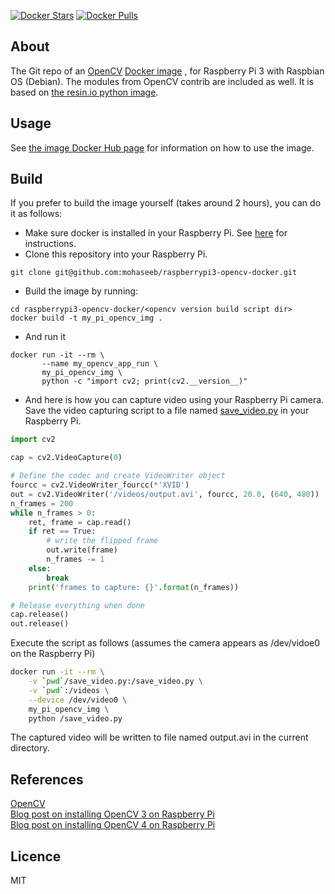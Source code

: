 [![Docker Stars](https://img.shields.io/docker/stars/mohaseeb/raspberrypi3-python-opencv.svg)](https://hub.docker.com/r/mohaseeb/raspberrypi3-python-opencv/) [![Docker Pulls](https://img.shields.io/docker/pulls/mohaseeb/raspberrypi3-python-opencv.svg)](https://hub.docker.com/r/mohaseeb/raspberrypi3-python-opencv/)

## About
The Git repo of an [OpenCV](https://opencv.org/) [Docker image](https://hub.docker.com/r/mohaseeb/raspberrypi3-python-opencv/)
, for Raspberry Pi 3 with Raspbian OS (Debian). The modules from OpenCV 
contrib are included as well.  It is based on [the resin.io python image](https://hub.docker.com/r/resin/raspberrypi3-python/).

## Usage
See [the image Docker Hub page](https://hub.docker.com/r/mohaseeb/raspberrypi3-python-opencv/)
 for information on how to use the image.

## Build
If you prefer to build the image yourself (takes around 2 hours), you can do it as follows:
* Make sure docker is installed in your Raspberry Pi. See [here](https://www.raspberrypi.org/blog/docker-comes-to-raspberry-pi/) for 
instructions.
* Clone this repository into your Raspberry Pi.
```commandline
git clone git@github.com:mohaseeb/raspberrypi3-opencv-docker.git
```
* Build the image by running:
```commandline
cd raspberrypi3-opencv-docker/<opencv version build script dir>
docker build -t my_pi_opencv_img .
```
* And run it
```commandline
docker run -it --rm \
       --name my_opencv_app_run \
       my_pi_opencv_img \
       python -c "import cv2; print(cv2.__version__)"
```
* And here is how you can capture video using your Raspberry Pi camera.
<br>Save the video capturing script to a file named [save_video.py](https://opencv-python-tutroals.readthedocs.io/en/latest/py_tutorials/py_gui/py_video_display/py_video_display.html#saving-a-video) in your Raspberry Pi.
```python
import cv2

cap = cv2.VideoCapture(0)

# Define the codec and create VideoWriter object
fourcc = cv2.VideoWriter_fourcc(*'XVID')
out = cv2.VideoWriter('/videos/output.avi', fourcc, 20.0, (640, 480))
n_frames = 200
while n_frames > 0:
    ret, frame = cap.read()
    if ret == True:
        # write the flipped frame
        out.write(frame)
        n_frames -= 1
    else:
        break
    print('frames to capture: {}'.format(n_frames))

# Release everything when done
cap.release()
out.release()
``` 
Execute the script as follows (assumes the camera appears as /dev/vidoe0 on 
the Raspberry Pi)
```bash
docker run -it --rm \
    -v `pwd`/save_video.py:/save_video.py \
    -v `pwd`:/videos \
    --device /dev/video0 \
    my_pi_opencv_img \
    python /save_video.py
```
The captured video will be written to file named output.avi in the current 
directory.
## References
[OpenCV](https://opencv.org/) 
<br>[Blog post on installing OpenCV 3 on Raspberry Pi](https://www.pyimagesearch.com/2016/04/18/install-guide-raspberry-pi-3-raspbian-jessie-opencv-3/)
<br>[Blog post on installing OpenCV 4 on Raspberry Pi](https://www.learnopencv.com/install-opencv-4-on-raspberry-pi/)
## Licence
MIT
